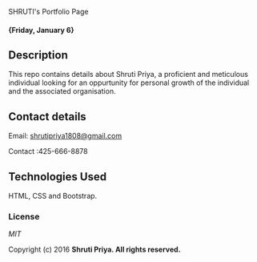 SHRUTI's Portfolio Page

#### {Friday, January 6}


## Description

 This repo contains details about Shruti Priya, a proficient and meticulous individual looking for an oppurtunity for personal growth of the individual and the associated organisation.


## Contact details
Email: shrutipriya1808@gmail.com

Contact :425-666-8878


## Technologies Used

HTML, CSS and Bootstrap.

### License

*MIT*

Copyright (c) 2016 **Shruti Priya. All rights reserved.**
